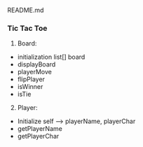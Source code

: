 README.md

### Tic Tac Toe

1. Board:
 - initialization list[] board
 - displayBoard
 - playerMove
 - flipPlayer
 - isWinner
 - isTie



2. Player:
 - Initialize self --> playerName, playerChar
 - getPlayerName
 - getPlayerChar
